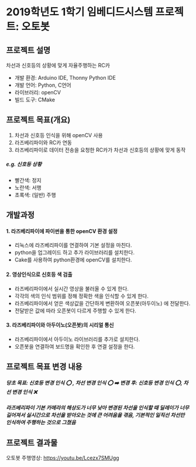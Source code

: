 # 2019학년도 1학기 임베디드시스템 프로젝트: 오토봇
## 프로젝트 설명 
차선과 신호등의 상황에 맞게 자율주행하는 RC카

- 개발 환경: Arduino IDE, Thonny Python IDE
- 개발 언어: Python, C언어
- 라이브러리: openCV
- 빌드 도구: CMake

## 프로젝트 목표(개요)
1) 차선과 신호등 인식을 위해 openCV 사용
2) 라즈베리파이와 RC카 연동
3) 라즈베리파이로 데이터 전송을 요청한 RC카가 차선과 신호등의 상황에 맞게 동작
##### e.g. 신호등 상황
+  빨간색: 정지
+  노란색: 서행
+  초록색: (일반) 주행

## 개발과정
#### 1. 라즈베리파이에 파이썬을 통한 openCV 환경 설정
- 리눅스에 라즈베리파이를 연결하여 기본 설정을 마친다.
- python을 업그레이드 하고 추가 라이브러리를 설치한다.
- Cake를 사용하여 python환경에 openCV를 설치한다.
   
#### 2. 영상인식으로 신호등 색 검출
- 라즈베리파이에서 실시간 영상을 불러올 수 있게 한다.
- 각각의 색의 인식 범위를 정해 정확한 색을 인식할 수 있게 한다.
- 라즈베리파이에서 얻은 색상값을 간단하게 변환하여 오픈봇(아두이노) 에 전달한다.
- 전달받은 값에 따라 오픈봇이 다르게 주행할 수 있게 한다. 

#### 3. 라즈베리파이와 아두이노(오픈봇)의 시리얼 통신
- 라즈베리파이에서 아두이노 라이브러리를 추가로 설치한다.
- 오픈봇을 연결하여 보드명을 확인한 후 연결 설정을 한다.
  
    
## 프로젝트 목표 변경 내용
    
##### 당초 목표: 신호등 변경 인식 ⭕️ , 차선 변경 인식 ⭕️  ➡️  변경 후: 신호등 변경 인식 ⭕️, 차선 변경 인식 ❌
      

##### 라즈베리파이 기본 카메라의 해상도가 너무 낮아 변경된 차선을 인식할 때 딜레이가 너무 길어져서 실시간으로 차선을 받아오는 것에 큰 어려움을 겪음, 기본적인 일직선 차선만 인식하여 주행하는 것으로 그쳤음    
    
## 프로젝트 결과물
오토봇 주행영상: https://youtu.be/Lcezx7SMUgg

